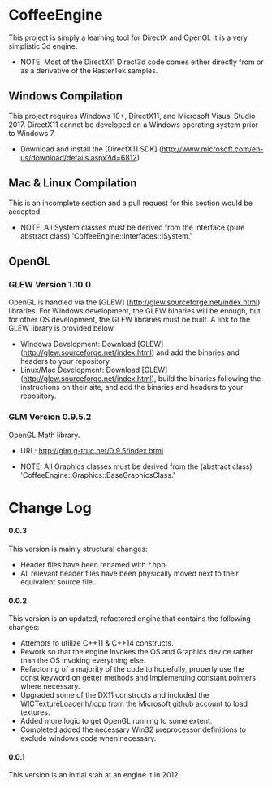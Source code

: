 CoffeeEngine
===========

This project is simply a learning tool for DirectX and OpenGl.  It is a very simplistic 3d engine.

* NOTE: Most of the DirectX11 Direct3d code comes either directly from or as a derivative of the RasterTek samples.

Windows Compilation
-----------

This project requires Windows 10+, DirectX11, and Microsoft Visual Studio 2017.
DirectX11 cannot be developed on a Windows operating system prior to Windows 7.

* Download and install the [DirectX11 SDK] (http://www.microsoft.com/en-us/download/details.aspx?id=6812).

Mac & Linux Compilation
-----------

This is an incomplete section and a pull request for this section would be accepted.

* NOTE: All System classes must be derived from the interface (pure abstract class) 'CoffeeEngine::Interfaces::ISystem.'

OpenGL 
-----------

### GLEW Version 1.10.0 ###

OpenGL is handled via the [GLEW] (http://glew.sourceforge.net/index.html) libraries.  For Windows development, the GLEW binaries will be enough, but for other OS development, the GLEW libraries must be built.  A link to the GLEW library is provided below.

* Windows Development: Download [GLEW] (http://glew.sourceforge.net/index.html) and add the binaries and headers to your repository.
* Linux/Mac Development: Download [GLEW] (http://glew.sourceforge.net/index.html), build the binaries following the instructions on their site, and add the binaries and headers to your repository.

### GLM Version 0.9.5.2 ###

OpenGL Math library.

* URL: http://glm.g-truc.net/0.9.5/index.html

* NOTE: All Graphics classes must be derived from the (abstract class) 'CoffeeEngine::Graphics::BaseGraphicsClass.'

Change Log
===========

#### 0.0.3
This version is mainly structural changes:
* Header files have been renamed with *.hpp.
* All relevant header files have been physically moved next to their equivalent source file.

#### 0.0.2
This version is an updated, refactored engine that contains the following changes:
* Attempts to utilize C++11 & C++14 constructs.
* Rework so that the engine invokes the OS and Graphics device rather than the OS invoking everything else.
* Refactoring of a majority of the code to hopefully, properly use the const keyword on getter methods and implementing constant pointers where necessary.
* Upgraded some of the DX11 constructs and included the WICTextureLoader.h/.cpp from the Microsoft github account to load textures.
* Added more logic to get OpenGL running to some extent.
* Completed added the necessary Win32 preprocessor definitions to exclude windows code when necessary.

#### 0.0.1
This version is an initial stab at an engine it in 2012.